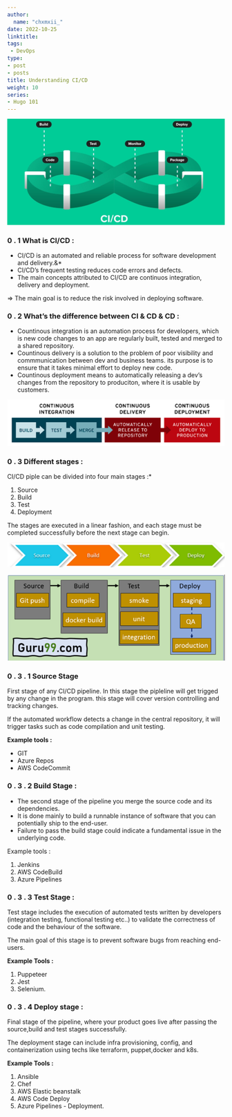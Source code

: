 ```yaml
---
author:
  name: "chxmxii_"
date: 2022-10-25
linktitle: 
tags:
 - DevOps
type:
- post
- posts
title: Understanding CI/CD
weight: 10
series:
- Hugo 101
---
```


![](/files/cicdlogo.png)


### 0 . 1 What is CI/CD :

- CI/CD is an automated and reliable process for software development and delivery.&*
- CI/CD’s frequent testing reduces code errors and defects.
- The main concepts attributed to CI/CD are continuos integration, delivery and deployment.

⇒ The main goal is to reduce the risk involved in deploying software.

### 0 . 2 What’s the difference between CI & CD & CD :

- Countinous integration is an automation process for developers, which is new code changes to an app are regularly built, tested and merged to a shared repository.
- Countinous delivery is a solution to the problem of poor visibility and commmunication between dev and business teams. its purpose is to ensure that it takes minimal effort to deploy new code.
- Countinous deployment means to automatically releasing a dev’s changes from the repository to produciton, where it is usable by customers.

![Untitled](/files/cicd.png)

### 0 . 3 Different stages :

CI/CD piple can be divided into four main stages :*

1. Source
2. Build
3. Test
4. Deployment

The stages are executed in a linear fashion, and each stage must be completed successfully before the next stage can begin.

![](/files/cicd2.png)

![](/files/cicd3.png)

### 0 . 3 . 1 Source Stage

First stage of any CI/CD pipeline. In this stage the pipleline will get trigged by any change in the program. this stage will cover version controlling and tracking changes.

If the automated workflow detects a change in the central repository, it will trigger tasks such as code compilation and unit testing.

**Example tools :**

- GIT
- Azure Repos
- AWS CodeCommit

### 0 . 3 . 2 Build Stage :

- The second stage of the pipeline you merge the source code and its dependencies.
- It is done mainly to build a runnable instance of software that you can potentially ship to the end-user.
- Failure to pass the build stage could indicate a fundamental issue in the underlying code.

Example tools : 

1. Jenkins
2. AWS CodeBuild
3. Azure Pipelines

### 0 . 3 . 3 Test Stage :

Test stage includes the execution of automated tests written by developers (integration testing, functional testing etc..) to validate the correctness of code and the behaviour of the software.

The main goal of this stage is to prevent software bugs from reaching end-users.

**Example Tools :** 

1. Puppeteer
2. Jest
3. Selenium.

### 0 . 3 . 4 Deploy stage :

Final stage of the pipeline, where your product goes live after passing the source,build and test stages successfully.

The deployment stage can include infra provisioning, config, and containerization using techs like terraform, puppet,docker and k8s.

**Example Tools :** 

1. Ansible
2. Chef
3. AWS Elastic beanstalk
4. AWS Code Deploy
5. Azure Pipelines - Deployment.